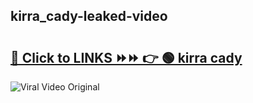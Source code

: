 
 ## kirra_cady-leaked-video 

# <h2><a href="https://clipsfans.com/kirra_cady&ref=git">🔗 Click to LINKS ⏩⏩ 👉 🟢 kirra cady </a></h2>

<a href="https://clipsfans.com/kirra_cady&ref=git" rel="nofollow" data-target="animated-image.originalLink"><img src="https://i.ibb.co.com/xMMVF88/686577567.gif" alt="Viral Video Original" style="max-width: 100%; display: inline-block;" data-target="animated-image.originalImage"></a>
